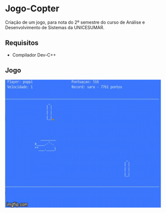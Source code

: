 <h1>Jogo-Copter</h1>

Criação de um jogo, para nota do 2º semestre do curso de Análise e Desenvolvimento de Sistemas da UNICESUMAR.


<h2> Requisitos </h2>
<ul> 
  <li> Compilador Dev-C++
</ul>

<h2> Jogo </h2>
<img src="Gif Jogo Copter.gif" width="600" height="415" />
